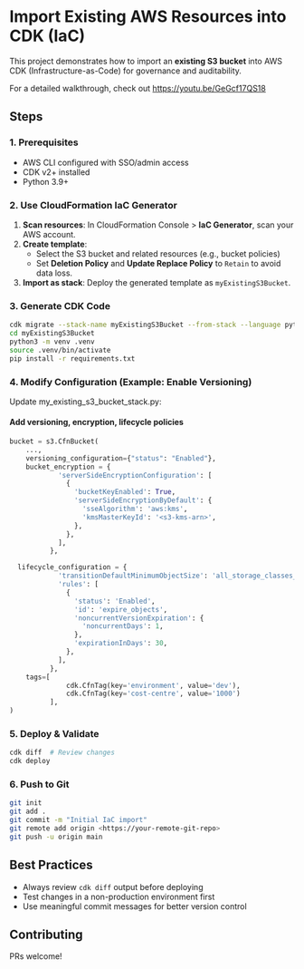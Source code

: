 
# Import Existing AWS Resources into CDK (IaC)

This project demonstrates how to import an **existing S3 bucket** into AWS CDK (Infrastructure-as-Code) for governance and auditability.

For a detailed walkthrough, check out https://youtu.be/GeGcf17QS18 

## Steps

### 1. Prerequisites
- AWS CLI configured with SSO/admin access
- CDK v2+ installed
- Python 3.9+

### 2. Use CloudFormation IaC Generator
1. **Scan resources**: In CloudFormation Console > **IaC Generator**, scan your AWS account.
2. **Create template**:
   - Select the S3 bucket and related resources (e.g., bucket policies)
   - Set **Deletion Policy** and **Update Replace Policy** to `Retain` to avoid data loss.
3. **Import as stack**: Deploy the generated template as `myExistingS3Bucket`.

### 3. Generate CDK Code
```bash
cdk migrate --stack-name myExistingS3Bucket --from-stack --language python
cd myExistingS3Bucket
python3 -m venv .venv
source .venv/bin/activate
pip install -r requirements.txt
```

### 4.  Modify Configuration (Example: Enable Versioning)
Update my_existing_s3_bucket_stack.py:

#### Add versioning, encryption, lifecycle policies
```python
bucket = s3.CfnBucket(
    ...,
    versioning_configuration={"status": "Enabled"},
    bucket_encryption = {
            'serverSideEncryptionConfiguration': [
              {
                'bucketKeyEnabled': True,
                'serverSideEncryptionByDefault': {
                  'sseAlgorithm': 'aws:kms',
                  'kmsMasterKeyId': '<s3-kms-arn>',
                },
              },
            ],
          },

  lifecycle_configuration = {
            'transitionDefaultMinimumObjectSize': 'all_storage_classes_128K',
            'rules': [
              {
                'status': 'Enabled',
                'id': 'expire_objects',
                'noncurrentVersionExpiration': {
                  'noncurrentDays': 1,
                },
                'expirationInDays': 30,
              },
            ],
          },
    tags=[
              cdk.CfnTag(key='environment', value='dev'),
              cdk.CfnTag(key='cost-centre', value='1000') 
          ],
)
```
### 5. Deploy & Validate
```bash
cdk diff  # Review changes
cdk deploy
```
### 6. Push to Git
```bash
git init
git add .
git commit -m "Initial IaC import"
git remote add origin <https://your-remote-git-repo>
git push -u origin main
```

## Best Practices

- Always review `cdk diff` output before deploying
- Test changes in a non-production environment first
- Use meaningful commit messages for better version control

## Contributing
PRs welcome! 
